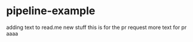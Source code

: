 # pipeline-example
adding text to read.me
new stuff
this is for the pr request
more text for pr
aaaa

